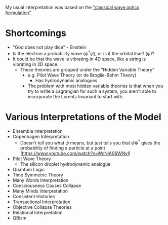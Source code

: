My usual interpretation was based on the ["classical wave optics formulation"](https://en.wikipedia.org/wiki/Double-slit_experiment#Classical_wave-optics_formulation)
# Shortcomings
- "God does not play dice" - Einstein
- Is the electron a probability wave ($\psi^*\psi$), or is it the orbital itself ($\psi$)?
- It could be that the wave is vibrating in 4D space, like a string is vibrating in 2D space.
	- These theories are grouped under the "Hidden Variable Theory"
		- e.g. Pilot Wave Theory (or de Broglie-Bohm Theory)
			- Has hydrodynamic analogues
		- The problem with most hidden variable theories is that when you try to write a Lagrangian for such a system, you aren't able to incorporate the Lorentz Invariant to start with.

# Various Interpretations of the Model
- Ensemble interpretation
- Copenhagen Interpretation
	- Doesn't tell you what $\psi$ means, but just tells you that $\psi\psi^*$ gives the probability of finding a particle at a point (https://www.youtube.com/watch?v=WcNiA06WNvI)
- Pilot Wave Theory
	- The silicon droplet hydrodynamic analogue
- Quantum Logic
- Time Symmetric Theory
- Many Words Interpretation
- Consciousness Causes Collapse
- Many Minds Interpretation
- Consistent Histories
- Transactional Interpretation
- Objective Collapse Theories
- Relational Interpretation
- QBism
